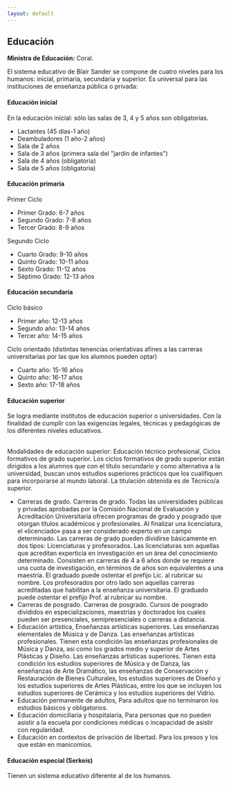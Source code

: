 ```yaml
---
layout: default
---
```


<h2>Educación</h2>

**Ministra de Educación:** Coral.

El sistema educativo de Blair Sander se compone de cuatro niveles para los humanos: inicial, primaria, secundaria y superior. Es universal para las instituciones de enseñanza pública o privada:

<h4>Educación inicial</h4>
En la educación inicial: sólo las salas de 3, 4 y 5 años son obligatorias.

* Lactantes (45 días-1 año)
* Deambuladores (1 año-2 años)
* Sala de 2 años
* Sala de 3 años (primera sala del "jardín de infantes")
* Sala de 4 años (obligatoria)
* Sala de 5 años (obligatoria)

<h4>Educación primaria</h4>

Primer Ciclo
* Primer Grado: 6-7 años
* Segundo Grado: 7-8 años
* Tercer Grado: 8-9 años

Segundo Ciclo
* Cuarto Grado: 9-10 años
* Quinto Grado: 10-11 años
* Sexto Grado: 11-12 años
* Séptimo Grado: 12-13 años

<h4>Educación secundaria</h4>

Ciclo básico

* Primer año: 12-13 años
* Segundo año:	13-14 años
* Tercer año: 14-15 años

Ciclo orientado (distintas tenencias orientativas afines a las carreras universitarias por las que los alumnos pueden optar) 

* Cuarto año: 15-16 años
* Quinto año: 16-17 años
* Sexto año: 17-18 años

<h4>Educación superior </h4>

Se logra mediante institutos de educación superior o universidades.  Con la finalidad de cumplir con las exigencias legales, técnicas y pedagógicas de los diferentes niveles educativos.
<br><br>

Modalidades de educación superior: 
Educación técnico profesional, Ciclos formativos de grado superior.  Los ciclos formativos de grado superior están dirigidos a los alumnos que con el título secundario y como alternativa a la universidad, buscan unos estudios superiores prácticos que los cualifiquen para incorporarse al mundo laboral. La titulación obtenida es de Técnico/a superior.   
* Carreras de grado. Carreras de grado. Todas las universidades públicas y privadas aprobadas por la Comisión Nacional de Evaluación y Acreditación Universitaria ofrecen programas de grado y posgrado que otorgan títulos académicos y profesionales. Al finalizar una licenciatura, el «licenciado» pasa a ser considerado experto en un campo determinado.  Las carreras de grado pueden dividirse básicamente en dos tipos: Licenciaturas y profesorados. Las licenciaturas son aquellas que acreditan experticia en investigación en un área del conocimiento determinado. Consisten en carreras de 4 a 6 años donde se requiere una cuota de investigación, en términos de años son equivalentes a una maestría. El graduado puede ostentar el prefijo Lic. al rubricar su nombre. Los profesorados por otro lado son aquellas carreras acreditadas que habilitan a la enseñanza universitaria. El graduado puede ostentar el prefijo Prof. al rubricar su nombre.
* Carreras de posgrado. Carreras de posgrado. Cursos de posgrado divididos en especializaciones, maestrías y doctorados los cuales pueden ser presenciales, semipresenciales o carreras a distancia.
* Educación artística,  Enseñanzas artísticas superiores. Las enseñanzas elementales de Música y de Danza. Las enseñanzas artísticas profesionales. Tienen esta condición las enseñanzas profesionales de Música y Danza, así como los grados medio y superior de Artes Plásticas y Diseño. Las enseñanzas artísticas superiores. Tienen esta condición los estudios superiores de Música y de Danza, las enseñanzas de Arte Dramático, las enseñanzas de Conservación y Restauración de Bienes Culturales, los estudios superiores de Diseño y los estudios superiores de Artes Plásticas, entre los que se incluyen los estudios superiores de Cerámica y los estudios superiores del Vidrio.
* Educación permanente de adultos, Para adultos que no terminaron los estudios básicos y obligatorios. 
* Educación domiciliaria y hospitalaria, Para personas que no pueden asistir a la escuela por condiciones médicas o incapacidad de asistir con regularidad.
* Educación en contextos de privación de libertad. Para los presos y los que están en manicomios. 

<h4>Educación especial (Serkeis)</h4>
Tienen un sistema educativo diferente al de los humanos. 



